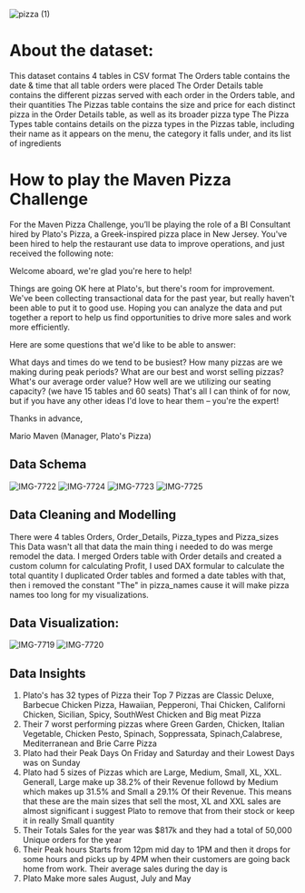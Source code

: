 ![pizza (1)](https://user-images.githubusercontent.com/41531796/198908233-651d13fd-b894-4a22-9b0f-3b0ba672fb39.jpg)
# About the dataset:
This dataset contains 4 tables in CSV format
The Orders table contains the date & time that all table orders were placed
The Order Details table contains the different pizzas served with each order in the Orders table, and their quantities
The Pizzas table contains the size and price for each distinct pizza in the Order Details table, as well as its broader pizza type
The Pizza Types table contains details on the pizza types in the Pizzas table, including their name as it appears on the menu, the category it falls under, and its list of ingredients


# How to play the Maven Pizza Challenge
For the Maven Pizza Challenge, you’ll be playing the role of a BI Consultant hired by Plato's Pizza, a Greek-inspired pizza place in New Jersey. You've been hired to help the restaurant use data to improve operations, and just received the following note:

Welcome aboard, we're glad you're here to help!

Things are going OK here at Plato's, but there's room for improvement. We've been collecting transactional data for the past year, but really haven't been able to put it to good use. Hoping you can analyze the data and put together a report to help us find opportunities to drive more sales and work more efficiently.

Here are some questions that we'd like to be able to answer:

What days and times do we tend to be busiest?
How many pizzas are we making during peak periods?
What are our best and worst selling pizzas?
What's our average order value?
How well are we utilizing our seating capacity? (we have 15 tables and 60 seats)
That's all I can think of for now, but if you have any other ideas I'd love to hear them – you're the expert!

Thanks in advance,

Mario Maven (Manager, Plato's Pizza)

## Data Schema
![IMG-7722](https://user-images.githubusercontent.com/41531796/199361510-e00da2c2-8a15-4001-93d0-a27305243cf2.jpg)
![IMG-7724](https://user-images.githubusercontent.com/41531796/199361531-dc859f89-ba43-46fb-95ad-8642acba7369.jpg)
![IMG-7723](https://user-images.githubusercontent.com/41531796/199361536-eccaa65b-2970-46c0-b9d2-34ff6bd93556.jpg)
![IMG-7725](https://user-images.githubusercontent.com/41531796/199361541-d652f480-e75f-427a-a0f7-c98492625abc.PNG)

## Data Cleaning and Modelling
There were 4 tables Orders, Order_Details, Pizza_types and Pizza_sizes
 This Data wasn't all that data the main thing i needed to do was merge remodel the data.  I merged Orders table with Order details and created a custom column for calculating Profit, I used DAX formular to calculate the total quantity 
I duplicated Order tables and formed a date tables with that, then i removed the constant "The" in pizza_names cause it will make pizza names too long for my visualizations. 


## Data Visualization:
![IMG-7719](https://user-images.githubusercontent.com/41531796/199361424-98b0b106-fd9a-4a70-a2f7-9eafd9ddce56.jpg)
![IMG-7720](https://user-images.githubusercontent.com/41531796/199361437-f9615998-f01c-4b05-a3c9-acf6000ad048.jpg)

## Data Insights  
1. Plato's has 32 types of Pizza their Top 7 Pizzas are Classic Deluxe, Barbecue Chicken Pizza, Hawaiian, Pepperoni, Thai Chicken, Californi Chicken, Sicilian, Spicy, SouthWest Chicken and Big meat Pizza
2. Their 7 worst performing pizzas where Green Garden, Chicken, Italian Vegetable, Chicken Pesto, Spinach, Soppressata, Spinach,Calabrese, Mediterranean and Brie Carre Pizza
3. Plato had their Peak Days On Friday and Saturday and their Lowest Days was on Sunday
4. Plato had 5 sizes of Pizzas which are Large, Medium, Small, XL, XXL. Generall, Large make up 38.2% of their Revenue followd by Medium which makes up 31.5% and Small a 29.1% Of their Revenue. This means that these are the main sizes that sell the most, XL and XXL sales are almost significant i suggest Plato to remove that from their stock or keep it in really Small quantity
5. Their Totals Sales for the year was $817k and they had a total of 50,000 Unique orders for the year
6. Their Peak hours Starts from 12pm mid day to 1PM and then it drops for some hours and picks up by 4PM when their customers are going back home from work. Their average sales during the day is 
7. Plato Make more sales August, July and May
